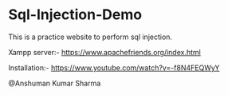 # Sql-Injection-Demo
This is a practice website to perform sql injection.

Xampp server:- https://www.apachefriends.org/index.html

Installation:- https://www.youtube.com/watch?v=-f8N4FEQWyY 

@Anshuman Kumar Sharma
